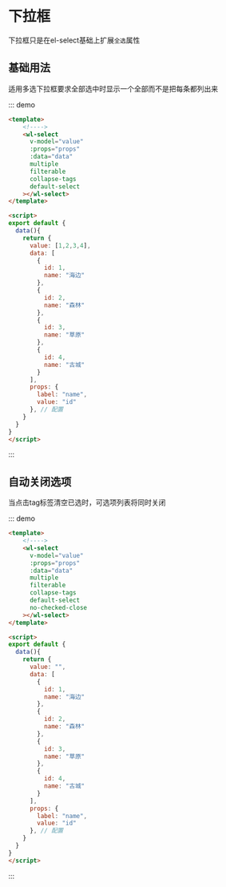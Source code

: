 # 下拉框

下拉框只是在el-select基础上扩展`全选`属性

## 基础用法

适用多选下拉框要求全部选中时显示一个全部而不是把每条都列出来

::: demo
```html
<template>
    <!---->
    <wl-select
      v-model="value"
      :props="props"
      :data="data"
      multiple
      filterable
      collapse-tags
      default-select
    ></wl-select>
</template>

<script>
export default {
  data(){
    return {
      value: [1,2,3,4],
      data: [
        {
          id: 1,
          name: "海边"
        },
        {
          id: 2,
          name: "森林"
        },
        {
          id: 3,
          name: "草原"
        },
        {
          id: 4,
          name: "古城"
        }
      ], 
      props: {
        label: "name",
        value: "id"
      }, // 配置
    }
  }
}
</script>
```
:::

## 自动关闭选项

当点击tag标签清空已选时，可选项列表将同时关闭

::: demo
```html
<template>
    <!---->
    <wl-select
      v-model="value"
      :props="props"
      :data="data"
      multiple
      filterable
      collapse-tags
      default-select
      no-checked-close
    ></wl-select>
</template>

<script>
export default {
  data(){
    return {
      value: "",
      data: [
        {
          id: 1,
          name: "海边"
        },
        {
          id: 2,
          name: "森林"
        },
        {
          id: 3,
          name: "草原"
        },
        {
          id: 4,
          name: "古城"
        }
      ], 
      props: {
        label: "name",
        value: "id"
      }, // 配置
    }
  }
}
</script>
```
:::

<common-api type="attr" :data="[
  {name:'value/v-model', des:'绑定值', type: '[String, Array, Object]', optionValues:'-', defaultValue:'-'},
  {name:'data', des:'options 可选列表数', type: 'Array', optionValues:'-', defaultValue:'-'},
  {name:'props', des:' 配置项：显示名字的 label 字段和绑定值的 value 字段', type: 'Object', optionValues:'-', defaultValue:`{label: 'label', value: 'value'}`},
  {name:'showTotal', des:' 当可选项大于多少个时显示`全选`选', type: 'Number', optionValues:'-', defaultValue: 1},
  {name:'valueKey', des:' 当绑定值为对象时需要valueKey', type: 'String', optionValues:'-', defaultValue: '-'},
  {name:'multiple', des:' 是否多选', type: 'Boolean', optionValues:'-', defaultValue: 'false'},
  {name:'multipleLimit', des:' 可选数量，为 0 则不限制', type: 'Number', optionValues:'-', defaultValue: '0'},
  {name:'disabled', des:' 是否禁用', type: 'Boolean', optionValues:'-', defaultValue: 'false'},
  {name:'no-checked-close', des:'点击tag标签清空已选时，可选项列表将同时关闭', type: 'Boolean', optionValues:'-', defaultValue:'false'},
  {name:'-', des:'其他el-select属性', type: '-', optionValues:'-', defaultValue:'-'}
]"></common-api>

<common-api type="events" :data="[
  {name:'change', des:'数据值改变', params: '目前的选中值'}
]"></common-api> 